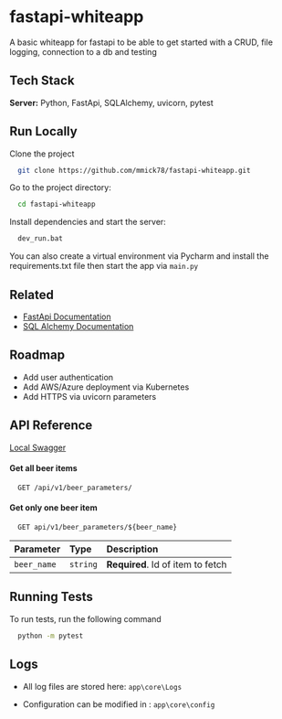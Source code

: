 # fastapi-whiteapp

A basic whiteapp for fastapi to be able to get started with a CRUD, file logging, connection to a db and testing
  
## Tech Stack

**Server:** Python, FastApi, SQLAlchemy, uvicorn, pytest


## Run Locally

Clone the project

```bash
  git clone https://github.com/mmick78/fastapi-whiteapp.git
```

Go to the project directory:

```bash
  cd fastapi-whiteapp
```

Install dependencies and start the server:

```bash
  dev_run.bat
```

You can also create a virtual environment via Pycharm and install the requirements.txt file then start the app via `main.py`


## Related

* [FastApi Documentation](https://fastapi.tiangolo.com/)
* [SQL Alchemy Documentation](https://www.sqlalchemy.org/library.html#tutorials)

  
## Roadmap

- Add user authentication
- Add AWS/Azure deployment via Kubernetes
- Add HTTPS via uvicorn parameters
  
  
## API Reference

[Local Swagger](http://localhost:4200/docs)

#### Get all beer items

```http
  GET /api/v1/beer_parameters/
```

#### Get only one beer item

```http
  GET api/v1/beer_parameters/${beer_name}
```

| Parameter   | Type     | Description                       |
| :--------   | :------- | :-------------------------------- |
| `beer_name` | `string` | **Required**. Id of item to fetch |


## Running Tests

To run tests, run the following command

```bash
  python -m pytest
```


## Logs

- All log files are stored here: `app\core\Logs`

- Configuration can be modified in : `app\core\config`